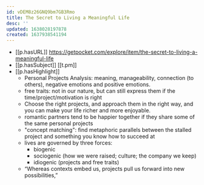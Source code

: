 ```yaml
---
id: vDEM8z26GNQ9bm7GB3Rmo
title: The Secret to Living a Meaningful Life
desc: ''
updated: 1638028197878
created: 1637938541194
---
```


- [[p.hasURL]] https://getpocket.com/explore/item/the-secret-to-living-a-meaningful-life
- [[p.hasSubject]] [[t.pm]] 
- [[p.hasHighlight]]
  -  Personal Projects Analysis: meaning, manageability, connection (to others), negative emotions and positive emotions. 
  -  free traits: not in our nature, but can still express them if the time/project/motivation is right
  -  Choose the right projects, and approach them in the right way, and you can make your life richer and more enjoyable. 
  -  romantic partners tend to be happier together if they share some of the same personal projects
  -  "concept matching": find metaphoric parallels between the stalled project and something you know how to succeed at
  -  lives are governed by three forces:
     -  biogenic
     -  sociogenic (how we were raised; culture; the company we keep)
     -  idiogenic (projects and free traits)
  -  “Whereas contexts embed us, projects pull us forward into new possibilities,”
